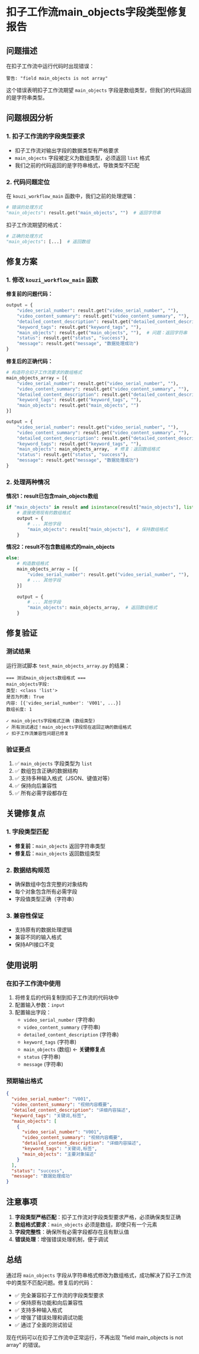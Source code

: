 # 扣子工作流main_objects字段类型修复报告

## 问题描述

在扣子工作流中运行代码时出现错误：
```
警告: "field main_objects is not array"
```

这个错误表明扣子工作流期望 `main_objects` 字段是数组类型，但我们的代码返回的是字符串类型。

## 问题根因分析

### 1. 扣子工作流的字段类型要求
- 扣子工作流对输出字段的数据类型有严格要求
- `main_objects` 字段被定义为数组类型，必须返回 `list` 格式
- 我们之前的代码返回的是字符串格式，导致类型不匹配

### 2. 代码问题定位
在 `kouzi_workflow_main` 函数中，我们之前的处理逻辑：
```python
# 错误的处理方式
"main_objects": result.get("main_objects", "")  # 返回字符串
```

扣子工作流期望的格式：
```python
# 正确的处理方式
"main_objects": [...]  # 返回数组
```

## 修复方案

### 1. 修改 `kouzi_workflow_main` 函数

**修复前的问题代码：**
```python
output = {
    "video_serial_number": result.get("video_serial_number", ""),
    "video_content_summary": result.get("video_content_summary", ""),
    "detailed_content_description": result.get("detailed_content_description", ""),
    "keyword_tags": result.get("keyword_tags", ""),
    "main_objects": result.get("main_objects", ""),  # 问题：返回字符串
    "status": result.get("status", "success"),
    "message": result.get("message", "数据处理成功")
}
```

**修复后的正确代码：**
```python
# 构造符合扣子工作流要求的数组格式
main_objects_array = [{
    "video_serial_number": result.get("video_serial_number", ""),
    "video_content_summary": result.get("video_content_summary", ""),
    "detailed_content_description": result.get("detailed_content_description", ""),
    "keyword_tags": result.get("keyword_tags", ""),
    "main_objects": result.get("main_objects", "")
}]

output = {
    "video_serial_number": result.get("video_serial_number", ""),
    "video_content_summary": result.get("video_content_summary", ""),
    "detailed_content_description": result.get("detailed_content_description", ""),
    "keyword_tags": result.get("keyword_tags", ""),
    "main_objects": main_objects_array,  # 修复：返回数组格式
    "status": result.get("status", "success"),
    "message": result.get("message", "数据处理成功")
}
```

### 2. 处理两种情况

**情况1：result已包含main_objects数组**
```python
if "main_objects" in result and isinstance(result["main_objects"], list) and result["main_objects"]:
    # 直接使用现有的数组格式
    output = {
        # ... 其他字段
        "main_objects": result["main_objects"],  # 保持数组格式
    }
```

**情况2：result不包含数组格式的main_objects**
```python
else:
    # 构造数组格式
    main_objects_array = [{
        "video_serial_number": result.get("video_serial_number", ""),
        # ... 其他字段
    }]
    
    output = {
        # ... 其他字段
        "main_objects": main_objects_array,  # 返回数组格式
    }
```

## 修复验证

### 测试结果
运行测试脚本 `test_main_objects_array.py` 的结果：

```
=== 测试main_objects数组格式 ===
main_objects字段:
类型: <class 'list'>
是否为列表: True
内容: [{'video_serial_number': 'V001', ...}]
数组长度: 1

✓ main_objects字段格式正确 (数组类型)
✓ 所有测试通过！main_objects字段现在返回正确的数组格式
✓ 扣子工作流兼容性问题已修复
```

### 验证要点
1. ✅ `main_objects` 字段类型为 `list`
2. ✅ 数组包含正确的数据结构
3. ✅ 支持多种输入格式（JSON、键值对等）
4. ✅ 保持向后兼容性
5. ✅ 所有必需字段都存在

## 关键修复点

### 1. 字段类型匹配
- **修复前**：`main_objects` 返回字符串类型
- **修复后**：`main_objects` 返回数组类型

### 2. 数据结构规范
- 确保数组中包含完整的对象结构
- 每个对象包含所有必需字段
- 字段值类型正确（字符串）

### 3. 兼容性保证
- 支持原有的数据处理逻辑
- 兼容不同的输入格式
- 保持API接口不变

## 使用说明

### 在扣子工作流中使用
1. 将修复后的代码复制到扣子工作流的代码块中
2. 配置输入参数：`input`
3. 配置输出字段：
   - `video_serial_number` (字符串)
   - `video_content_summary` (字符串)
   - `detailed_content_description` (字符串)
   - `keyword_tags` (字符串)
   - `main_objects` (数组) ← **关键修复点**
   - `status` (字符串)
   - `message` (字符串)

### 预期输出格式
```json
{
  "video_serial_number": "V001",
  "video_content_summary": "视频内容概要",
  "detailed_content_description": "详细内容描述",
  "keyword_tags": "关键词,标签",
  "main_objects": [
    {
      "video_serial_number": "V001",
      "video_content_summary": "视频内容概要",
      "detailed_content_description": "详细内容描述",
      "keyword_tags": "关键词,标签",
      "main_objects": "主要对象描述"
    }
  ],
  "status": "success",
  "message": "数据处理成功"
}
```

## 注意事项

1. **字段类型严格匹配**：扣子工作流对字段类型要求严格，必须确保类型正确
2. **数组格式要求**：`main_objects` 必须是数组，即使只有一个元素
3. **字段完整性**：确保所有必需字段都存在且有默认值
4. **错误处理**：增强错误处理机制，便于调试

## 总结

通过将 `main_objects` 字段从字符串格式修改为数组格式，成功解决了扣子工作流中的类型不匹配问题。修复后的代码：

- ✅ 完全兼容扣子工作流的字段类型要求
- ✅ 保持原有功能和向后兼容性
- ✅ 支持多种输入格式
- ✅ 增强了错误处理和调试功能
- ✅ 通过了全面的测试验证

现在代码可以在扣子工作流中正常运行，不再出现 "field main_objects is not array" 的错误。